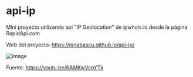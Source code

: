 # api-ip

Mini proyecto utilizando api "IP Geolocation" de ipwhois.io desde la página RapidApi.com

Web del proyecto: https://ignabascu.github.io/api-ip/


![image](https://github.com/IgnaBascu/api-ip/assets/116374140/83857e92-1aaa-43ec-8af7-82a9a26b509f)


Fuente: https://youtu.be/6AMKwVcpYTk
